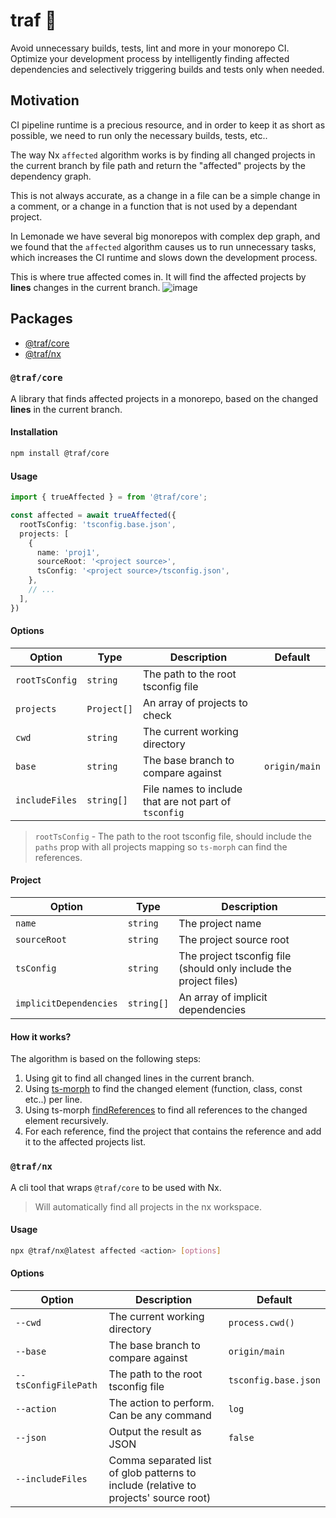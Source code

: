 # traf 🚀

Avoid unnecessary builds, tests, lint and more in your monorepo CI. Optimize your development process by intelligently finding affected dependencies and selectively triggering builds and tests only when needed.

## Motivation

CI pipeline runtime is a precious resource, and in order to keep it as short as possible, we need to run only the necessary builds, tests, etc..

The way Nx `affected` algorithm works is by finding all changed projects in the current branch by file path and return the "affected" projects by the dependency graph.

This is not always accurate, as a change in a file can be a simple change in a comment, or a change in a function that is not used by a dependant project.

In Lemonade we have several big monorepos with complex dep graph, and we found that the `affected` algorithm causes us to run unnecessary tasks, which increases the CI runtime and slows down the development process.

This is where true affected comes in. It will find the affected projects by **lines** changes in the current branch.
![image](https://github.com/lemonade-hq/traf/assets/6004537/2e2d9b6e-3a40-4673-8783-6e444ac59c8f)

## Packages

- [@traf/core](#trafcore)
- [@traf/nx](#trafnx)

### `@traf/core`

A library that finds affected projects in a monorepo, based on the changed **lines** in the current branch.

#### **Installation**

```bash
npm install @traf/core
```

#### **Usage**

```ts
import { trueAffected } = from '@traf/core';

const affected = await trueAffected({
  rootTsConfig: 'tsconfig.base.json',
  projects: [
    {
      name: 'proj1',
      sourceRoot: '<project source>',
      tsConfig: '<project source>/tsconfig.json',
    },
    // ...
  ],
})
```

#### **Options**

| Option         | Type        | Description                                           | Default       |
| -------------- | ----------- | ----------------------------------------------------- | ------------- |
| `rootTsConfig` | `string`    | The path to the root tsconfig file                    |               |
| `projects`     | `Project[]` | An array of projects to check                         |               |
| `cwd`          | `string`    | The current working directory                         |               |
| `base`         | `string`    | The base branch to compare against                    | `origin/main` |
| `includeFiles` | `string[]`  | File names to include that are not part of `tsconfig` |               |

> `rootTsConfig` - The path to the root tsconfig file, should include the `paths` prop with all projects mapping so `ts-morph` can find the references.

#### **Project**

| Option                 | Type       | Description                                                       |
| ---------------------- | ---------- | ----------------------------------------------------------------- |
| `name`                 | `string`   | The project name                                                  |
| `sourceRoot`           | `string`   | The project source root                                           |
| `tsConfig`             | `string`   | The project tsconfig file (should only include the project files) |
| `implicitDependencies` | `string[]` | An array of implicit dependencies                                 |

#### How it works?

The algorithm is based on the following steps:

1. Using git to find all changed lines in the current branch.
2. Using [ts-morph](https://ts-morph.com/) to find the changed element (function, class, const etc..) per line.
3. Using ts-morph [findReferences](https://ts-morph.com/navigation/finding-references#finding-referencing-nodes) to find all references to the changed element recursively.
4. For each reference, find the project that contains the reference and add it to the affected projects list.

### `@traf/nx`

A cli tool that wraps `@traf/core` to be used with Nx.

> Will automatically find all projects in the nx workspace.

#### **Usage**

```bash
npx @traf/nx@latest affected <action> [options]
```

#### **Options**

| Option               | Description                                                                          | Default              |
| -------------------- | ------------------------------------------------------------------------------------ | -------------------- |
| `--cwd`              | The current working directory                                                        | `process.cwd()`      |
| `--base`             | The base branch to compare against                                                   | `origin/main`        |
| `--tsConfigFilePath` | The path to the root tsconfig file                                                   | `tsconfig.base.json` |
| `--action`           | The action to perform. Can be any command                                            | `log`                |
| `--json`             | Output the result as JSON                                                            | `false`              |
| `--includeFiles`     | Comma separated list of glob patterns to include (relative to projects' source root) |                      |

